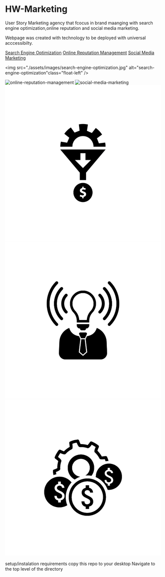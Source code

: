 # HW-Marketing
User Story
Marketing agency that fcocus in brand maanging with search engine optimization,online reputation and social media marketing.

Webpage was created with technology to be deployed with universal acccessibilty.

<!-- added UA compatible meta-->
<link rel="stylesheet" href="./assets/css/style.css">
<!-- added website linkn for search engine optimization -->
<a href="http://127.0.0.1:5500/index.html#search-engine-optimization">Search Engine Optimization</a>
<!-- added website link for online reputation-->
<a href="http://127.0.0.1:5500/index.html#online-reputation-management">Online Reputation Management</a>
<!-- added website link for social media marketing-->
<a href="http://127.0.0.1:5500/index.html#social-media-marketing">Social Media Marketing</a>

<!--added attribute to image-->
<img src="./assets/images/search-engine-optimization.jpg" alt="search-engine-optimization"class="float-left" />
<!--added attribute to image-->
<img src="./assets/images/online-reputation-management.jpg" alt="online-reputation-management" class="float-right" />
<!--added attribute to image-->
<img src="./assets/images/social-media-marketing.jpg" alt="social-media-marketing"  class="float-left" />
<!--added attribute to image-->
<img src="./assets/images/lead-generation.png" alt="leader thinking" />
<!-- added attribute to image-->
<img src="./assets/images/brand-awareness.png" alt="icon with human Awareness"/>
<!--Added attribute to image-->
<img src="./assets/images/cost-management.png" alt="icon with money"/>

setup/instalation requirements
 copy this repo to your desktop
 Navigate to the top level of the directory
 